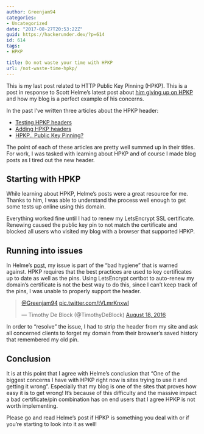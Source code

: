 ```yaml
---
author: Greenjam94
categories:
- Uncategorized
date: "2017-08-27T20:53:22Z"
guid: https://hackerunder.dev/?p=614
id: 614
tags:
- HPKP

title: Do not waste your time with HPKP
url: /not-waste-time-hpkp/
---
```


This is my last post related to HTTP Public Key Pinning (HPKP). This is a post in response to Scott Helme’s latest post about [him giving up on HPKP](https://scotthelme.co.uk/im-giving-up-on-hpkp/) and how my blog is a perfect example of his concerns.

In the past I’ve written three articles about the HPKP header:

- [Testing HPKP headers](https://hackerunder.dev/testing-hpkp-headers/)
- [Adding HPKP headers](https://hackerunder.dev/adding-hpkp-header/)
- [HPKP.. Public Key Pinning?](https://hackerunder.dev/hpkp/)

The point of each of these articles are pretty well summed up in their titles. For work, I was tasked with learning about HPKP and of course I made blog posts as I tired out the new header.

## Starting with HPKP

While learning about HPKP, Helme’s posts were a great resource for me. Thanks to him, I was able to understand the process well enough to get some tests up online using this domain.

Everything worked fine until I had to renew my LetsEncrypt SSL certificate. Renewing caused the public key pin to not match the certificate and blocked all users who visited my blog with a browser that supported HPKP.

## Running into issues

In Helme’s [post](https://scotthelme.co.uk/im-giving-up-on-hpkp/), my issue is part of the “bad hygiene” that is warned against. HPKP requires that the best practices are used to key certificates up to date as well as the pins. Using LetsEncrypt certbot to auto-renew my domain’s certificate is not the best way to do this, since I can’t keep track of the pins, I was unable to properly support the header.

> [@Greenjam94](https://twitter.com/Greenjam94) [pic.twitter.com/tVLmrKnxwI](https://t.co/tVLmrKnxwI)
> 
> — Timothy De Block (@TimothyDeBlock) [August 18, 2016](https://twitter.com/TimothyDeBlock/status/766084706119057409)

<script async="" charset="utf-8" src="//platform.twitter.com/widgets.js"></script>

In order to “resolve” the issue, I had to strip the header from my site and ask all concerned clients to forget my domain from their browser’s saved history that remembered my old pin.

## Conclusion

It is at this point that I agree with Helme’s conclusion that “One of the biggest concerns I have with HPKP right now is sites trying to use it and getting it wrong”. Especially that my blog is one of the sites that proves how easy it is to get wrong! It’s because of this difficulty and the massive impact a bad certificate/pin combination has on end users that I agree HPKP is not worth implementing.

Please go and read Helme’s post if HPKP is something you deal with or if you’re starting to look into it as well!